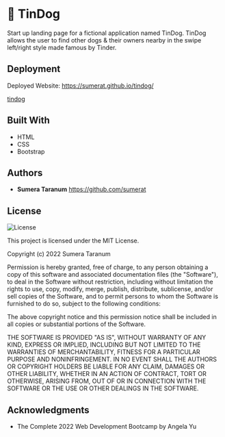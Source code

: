 # 🐶 TinDog

Start up landing page for a fictional application named TinDog. TinDog allows the user to find other dogs & their owners nearby in the swipe left/right style made famous by Tinder.

## Deployment

Deployed Website: https://sumerat.github.io/tindog/

[tindog](./images/screencapture-sumerat-github-io-tindog-2022-05-29-19_16_20.png)

## Built With

  * HTML
  * CSS
  * Bootstrap

## Authors

  - **Sumera Taranum**
   https://github.com/sumerat

## License

![License](https://img.shields.io/badge/license-MIT%20License-blue.svg)

This project is licensed under the MIT License.

Copyright (c) 2022 Sumera Taranum

Permission is hereby granted, free of charge, to any person obtaining a copy
of this software and associated documentation files (the "Software"), to deal
in the Software without restriction, including without limitation the rights
to use, copy, modify, merge, publish, distribute, sublicense, and/or sell
copies of the Software, and to permit persons to whom the Software is
furnished to do so, subject to the following conditions:

The above copyright notice and this permission notice shall be included in all
copies or substantial portions of the Software.

THE SOFTWARE IS PROVIDED "AS IS", WITHOUT WARRANTY OF ANY KIND, EXPRESS OR
IMPLIED, INCLUDING BUT NOT LIMITED TO THE WARRANTIES OF MERCHANTABILITY,
FITNESS FOR A PARTICULAR PURPOSE AND NONINFRINGEMENT. IN NO EVENT SHALL THE
AUTHORS OR COPYRIGHT HOLDERS BE LIABLE FOR ANY CLAIM, DAMAGES OR OTHER
LIABILITY, WHETHER IN AN ACTION OF CONTRACT, TORT OR OTHERWISE, ARISING FROM,
OUT OF OR IN CONNECTION WITH THE SOFTWARE OR THE USE OR OTHER DEALINGS IN THE
SOFTWARE.

## Acknowledgments

  * The Complete 2022 Web Development Bootcamp by Angela Yu
